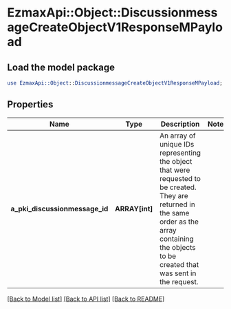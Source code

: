 # EzmaxApi::Object::DiscussionmessageCreateObjectV1ResponseMPayload

## Load the model package
```perl
use EzmaxApi::Object::DiscussionmessageCreateObjectV1ResponseMPayload;
```

## Properties
Name | Type | Description | Notes
------------ | ------------- | ------------- | -------------
**a_pki_discussionmessage_id** | **ARRAY[int]** | An array of unique IDs representing the object that were requested to be created.  They are returned in the same order as the array containing the objects to be created that was sent in the request. | 

[[Back to Model list]](../README.md#documentation-for-models) [[Back to API list]](../README.md#documentation-for-api-endpoints) [[Back to README]](../README.md)


